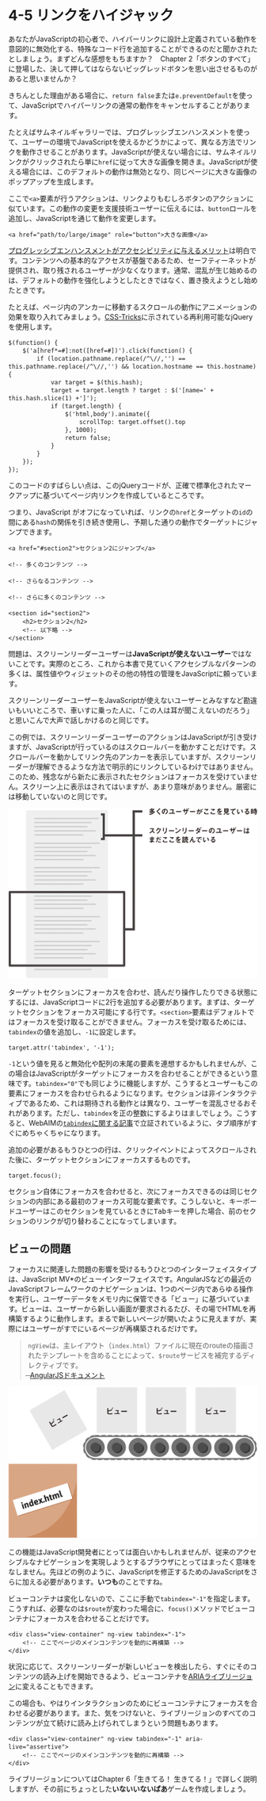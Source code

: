 # 4-5 リンクをハイジャック

あなたがJavaScriptの初心者で、ハイパーリンクに設計上定義されている動作を意図的に無効化する、特殊なコード行を追加することができるのだと聞かされたとしましょう。まずどんな感想をもちますか？　Chapter 2「ボタンのすべて」に登場した、決して押してはならないビッグレッドボタンを思い出させるものがあると思いませんか？　

きちんとした理由がある場合に、`return false`または`e.preventDefault`を使って、JavaScriptでハイパーリンクの通常の動作をキャンセルすることがあります。

たとえばサムネイルギャラリーでは、プログレッシブエンハンスメントを使って、ユーザーの環境でJavaScriptを使えるかどうかによって、異なる方法でリンクを動作させることがあります。JavaScriptが使えない場合には、サムネイルリンクがクリックされたら単に`href`に従って大きな画像を開きま。JavaScriptが使える場合には、このデフォルトの動作は無効となり、同じページに大きな画像のポップアップを生成します。

ここで`<a>`要素が行うアクションは、リンクよりもむしろボタンのアクションに似ています。この動作の変更を支援技術ユーザーに伝えるには、`button`ロールを追加し、JavaScriptを通じて動作を変更します。

```
<a href="path/to/large/image" role="button">大きな画像</a>
```

[プログレッシブエンハンスメントがアクセシビリティに与えるメリット](http://en.wikipedia.org/wiki/Progressive_enhancement#Benefits_for_accessibility)は明白です。コンテンツへの基本的なアクセスが基盤であるため、セーフティーネットが提供され、取り残されるユーザーが少なくなります。通常、混乱が生じ始めるのは、デフォルトの動作を強化しようとしたときではなく、置き換えようとし始めたときです。

たとえば、ページ内のアンカーに移動するスクロールの動作にアニメーションの効果を取り入れてみましょう。[CSS-Tricks](http://css-tricks.com/snippets/jquery/smooth-scrolling/)に示されている再利用可能なjQueryを使用します。

```
$(function() {
	$('a[href*=#]:not([href=#])').click(function() {
		if (location.pathname.replace(/^\//,'') == this.pathname.replace(/^\//,'') && location.hostname == this.hostname) {
			var target = $(this.hash);
			target = target.length ? target : $('[name=' + this.hash.slice(1) +']');
			if (target.length) {
				$('html,body').animate({
					scrollTop: target.offset().top
				}, 1000);
				return false;
			}
		}
	});
});
```

このコードのすばらしい点は、このjQueryコードが、正確で標準化されたマークアップに基づいてページ内リンクを作成しているところです。

つまり、JavaScript がオフになっていれば、リンクの`href`とターゲットの`id`の間にある`hash`の関係を引き続き使用し、予期した通りの動作でターゲットにジャンプできます。

```
<a href="#section2">セクション2にジャンプ</a>

<!-- 多くのコンテンツ -->

<!-- さらなるコンテンツ -->

<!-- さらに多くのコンテンツ -->

<section id="section2">
	<h2>セクション2</h2>
	<!-- 以下略 -->
</section>
```

問題は、スクリーンリーダーユーザーは**JavaScriptが使えないユーザー**ではないことです。実際のところ、これから本書で見ていくアクセシブルなパターンの多くは、属性値やウィジェットのその他の特性の管理をJavaScriptに頼っています。

スクリーンリーダーユーザーをJavaScriptが使えないユーザーとみなすなど勘違いもいいところで、車いすに乗った人に、「この人は耳が聞こえないのだろう」と思いこんで大声で話しかけるのと同じです。

この例では、スクリーンリーダーユーザーのアクションはJavaScriptが引き受けますが、JavaScriptが行っているのはスクロールバーを動かすことだけです。スクロールバーを動かしてリンク先のアンカーを表示していますが、スクリーンリーダーが理解できるような方法で明示的にリンクしているわけではありません。このため、残念ながら新たに表示されたセクションはフォーカスを受けていません。スクリーン上に表示はされてはいますが、あまり意味がありません。厳密には移動していないのと同じです。

![](../img/4-5_01.png)

ターゲットセクションにフォーカスを合わせ、読んだり操作したりできる状態にするには、JavaScriptコードに2行を追加する必要があります。まずは、ターゲットセクションをフォーカス可能にする行です。`<section>`要素はデフォルトではフォーカスを受け取ることができません。フォーカスを受け取るためには、`tabindex`の値を追加し、`-1`に設定します。

```
target.attr('tabindex', '-1');
```

`-1`という値を見ると無効化や配列の末尾の要素を連想するかもしれませんが、この場合はJavaScriptがターゲットにフォーカスを合わせることができるという意味です。`tabindex="0"`でも同じように機能しますが、こうするとユーザーもこの要素にフォーカスを合わせられるようになります。セクションは非インタラクティブであるため、これは期待される動作とは異なり、ユーザーを混乱させるおそれがあります。ただし、`tabindex`を正の整数にするよりはましでしょう。こうすると、WebAIMの[`tabindex`に関する記事](http://webaim.org/techniques/keyboard/tabindex)で立証されているように、タブ順序がすぐにめちゃくちゃになります。

追加の必要があるもうひとつの行は、クリックイベントによってスクロールされた後に、ターゲットセクションにフォーカスするものです。

```
target.focus();
```

セクション自体にフォーカスを合わせると、次にフォーカスできるのは同じセクションの内部にある最初のフォーカス可能な要素です。こうしないと、キーボードユーザーはこのセクションを見ているときに<kbd>Tab</kbd>キーを押した場合、前のセクションのリンクが切り替わることになってしまいます。

## ビューの問題

フォーカスに関連した問題の影響を受けるもうひとつのインターフェイスタイプは、JavaScript MV*のビューインターフェイスです。AngularJSなどの最近のJavaScriptフレームワークのナビゲーションは、1つのページ内であらゆる操作を実行し、ユーザーデータをメモリ内に保管できる「ビュー」に基づいています。ビューは、ユーザーから新しい画面が要求されるたび、その場でHTMLを再構築するように動作します。まるで新しいページが開いたように見えますが、実際にはユーザーがすでにいるページが再構築されるだけです。

>`ngView`は、主レイアウト（`index.html`）ファイルに現在のrouteの描画されたテンプレートを含めることによって、`$route`サービスを補完するディレクティブです。<br>
̶ [AngularJSドキュメント](http://docs.angularjs.org/api/ngRoute.directive:ngView)

![](../img/4-5_02.png)

この機能はJavaScript開発者にとっては面白いかもしれませんが、従来のアクセシブルなナビゲーションを実現しようとするブラウザにとってはまったく意味をなしません。先ほどの例のように、JavaScriptを修正するためのJavaScriptをさらに加える必要があります。**いつも**のことですね。

ビューコンテナは変化しないので、ここに手動で`tabindex="-1"`を指定します。こうすれば、必要なのは`$route`が変わった場合に、`focus()`メソッドでビューコンテナにフォーカスを合わせることだけです。

```
<div class="view-container" ng-view tabindex="-1">
	<!-- ここでページのメインコンテンツを動的に再構築 -->
</div>
```

状況に応じて、スクリーンリーダーが新しいビューを検出したら、すぐにそのコンテンツの読み上げを開始できるよう、ビューコンテナを[ARIAライブリージョン](https://developer.mozilla.org/en-US/docs/Web/Accessibility/ARIA/ARIA_Live_Regions)に変えることもできます。

この場合も、やはりインタラクションのためにビューコンテナにフォーカスを合わせる必要があります。また、気をつけないと、ライブリージョンのすべてのコンテンツが立て続けに読み上げられてしまうという問題もあります。

```
<div class="view-container" ng-view tabindex="-1" aria-live="assertive">
	<!-- ここでページのメインコンテンツを動的に再構築 -->
</div>
```

ライブリージョンについてはChapter 6「生きてる！ 生きてる！」で詳しく説明しますが、その前にちょっとした**いないいないばあ**ゲームを作成しましょう。
